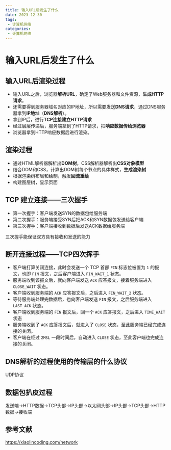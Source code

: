 ```yaml
---
title: 输入URL后发生了什么
date: 2023-12-30
tags:
 - 计算机网络
categories: 
 - 计算机网络
---
```


# 输入URL后发生了什么

## 输入URL后渲染过程

- 输入URL之后，浏览器**解析URL**，确定了Web服务器和文件资源，**生成HTTP请求**。
- 还需要得到服务器域名对应的IP地址，所以需要发送**DNS请求**，通过DNS服务器拿到**IP地址**（**DNS解析**）。
- 拿到IP后，进行**TCP连接建立HTTP请求**
- 经过层层传递后，服务端拿到了HTTP请求，把**响应数据传给浏览器**
- 浏览器拿到HTTP响应数据后进行渲染。

## 渲染过程

- 通过HTML解析器解析出**DOM树**，CSS解析器解析出**CSS对象模型**
- 结合DOM和CSS，计算出DOM树每个节点的具体样式，**生成渲染树**
- 根据渲染树布局和绘制，触发**回流重绘**
- 构建图层树，显示页面

## TCP 建立连接——三次握手

- 第一次握手：客户端发送SYN的数据包给服务端
- 第二次握手：服务端接受SYN后把ACK和SYN数据包发送给客户端
- 第三次握手：客户端接收到数据后发送ACK数据给服务端

三次握手能保证双方具有接收和发送的能力

## 断开连接过程——TCP四次挥手

- 客户端打算关闭连接，此时会发送一个 TCP 首部 `FIN` 标志位被置为 `1` 的报文，也即 `FIN` 报文，之后客户端进入 `FIN_WAIT_1` 状态。
- 服务端收到该报文后，就向客户端发送 `ACK` 应答报文，接着服务端进入 `CLOSE_WAIT` 状态。
- 客户端收到服务端的 `ACK` 应答报文后，之后进入 `FIN_WAIT_2` 状态。
- 等待服务端处理完数据后，也向客户端发送 `FIN` 报文，之后服务端进入 `LAST_ACK` 状态。
- 客户端收到服务端的 `FIN` 报文后，回一个 `ACK` 应答报文，之后进入 `TIME_WAIT` 状态
- 服务端收到了 `ACK` 应答报文后，就进入了 `CLOSE` 状态，至此服务端已经完成连接的关闭。
- 客户端在经过 `2MSL` 一段时间后，自动进入 `CLOSE` 状态，至此客户端也完成连接的关闭。

## DNS解析的过程使用的传输层的什么协议

UDP协议

## 数据包扒皮过程

发送端->HTTP数据->TCP头部->IP头部->以太网头部->IP头部->TCP头部->HTTP数据->接收端

## 参考文献

https://xiaolincoding.com/network